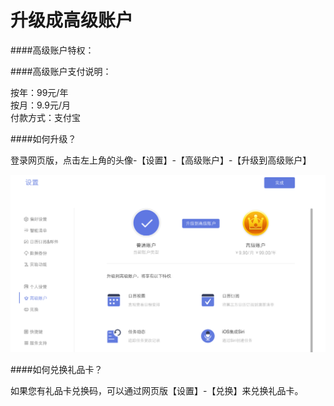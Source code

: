 # 升级成高级账户

####高级账户特权：



####高级账户支付说明：

按年：99元/年
<br/>按月：9.9元/月
<br/>付款方式：支付宝


####如何升级？

登录网页版，点击左上角的头像-【设置】-【高级账户】-【升级到高级账户】

![](../images/images_web2.0/pro2.png)


####如何兑换礼品卡？

如果您有礼品卡兑换码，可以通过网页版【设置】-【兑换】来兑换礼品卡。


